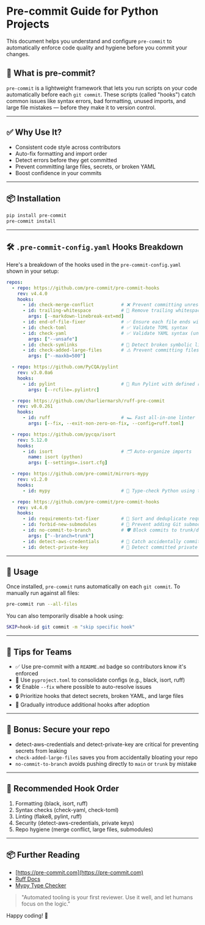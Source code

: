 # Pre-commit Guide for Python Projects

This document helps you understand and configure `pre-commit` to automatically enforce code quality and hygiene before you commit your changes.

## 🚀 What is pre-commit?

`pre-commit` is a lightweight framework that lets you run scripts on your code automatically before each `git commit`. These scripts (called "hooks") catch common issues like syntax errors, bad formatting, unused imports, and large file mistakes — before they make it to version control.

---

## ✅ Why Use It?

- Consistent code style across contributors
- Auto-fix formatting and import order
- Detect errors before they get committed
- Prevent committing large files, secrets, or broken YAML
- Boost confidence in your commits

---

## 📦 Installation

```bash
pip install pre-commit
pre-commit install
```

---

## 🛠️ `.pre-commit-config.yaml` Hooks Breakdown

Here's a breakdown of the hooks used in the `pre-commit-config.yaml` shown in your setup:

```yaml
repos:
  - repo: https://github.com/pre-commit/pre-commit-hooks
    rev: v4.4.0
    hooks:
      - id: check-merge-conflict          # ❌ Prevent committing unresolved merge conflicts
      - id: trailing-whitespace           # 🧹 Remove trailing whitespace in all files
        args: [--markdown-linebreak-ext=md]
      - id: end-of-file-fixer             # ✅ Ensure each file ends with a newline
      - id: check-toml                    # ✅ Validate TOML syntax
      - id: check-yaml                    # ✅ Validate YAML syntax (unsafe: structure-only)
        args: ["--unsafe"]
      - id: check-symlinks                # 🚫 Detect broken symbolic links
      - id: check-added-large-files       # ⚠️ Prevent committing files over 500kb
        args: ["--maxkb=500"]

  - repo: https://github.com/PyCQA/pylint
    rev: v3.0.0a6
    hooks:
      - id: pylint                        # 📏 Run Pylint with defined rules
        args: [--rcfile=.pylintrc]

  - repo: https://github.com/charliermarsh/ruff-pre-commit
    rev: v0.0.261
    hooks:
      - id: ruff                          # 🏎️ Fast all-in-one linter (replaces flake8, isort)
        args: [--fix, --exit-non-zero-on-fix, --config=ruff.toml]

  - repo: https://github.com/pycqa/isort
    rev: 5.12.0
    hooks:
      - id: isort                         # 🗂️ Auto-organize imports
        name: isort (python)
        args: [--settings=.isort.cfg]

  - repo: https://github.com/pre-commit/mirrors-mypy
    rev: v1.2.0
    hooks:
      - id: mypy                          # 🧠 Type-check Python using type hints

  - repo: https://github.com/pre-commit/pre-commit-hooks
    rev: v4.4.0
    hooks:
      - id: requirements-txt-fixer        # 🧾 Sort and deduplicate requirements.txt
      - id: forbid-new-submodules         # 🚫 Prevent adding Git submodules
      - id: no-commit-to-branch           # 🛡️ Block commits to trunk/default branch
        args: ["--branch=trunk"]
      - id: detect-aws-credentials        # 🔐 Catch accidentally committed AWS credentials
      - id: detect-private-key            # 🔐 Detect committed private SSH keys
```

---

## 🔁 Usage

Once installed, `pre-commit` runs automatically on each `git commit`. To manually run against all files:

```bash
pre-commit run --all-files
```

You can also temporarily disable a hook using:
```bash
SKIP=hook-id git commit -m "skip specific hook"
```

---

## 📂 Tips for Teams

- ✅ Use pre-commit with a `README.md` badge so contributors know it's enforced
- 🐍 Use `pyproject.toml` to consolidate configs (e.g., black, isort, ruff)
- 🛠️ Enable `--fix` where possible to auto-resolve issues
- 🔒 Prioritize hooks that detect secrets, broken YAML, and large files
- 🔁 Gradually introduce additional hooks after adoption

---

## 🔐 Bonus: Secure your repo

- detect-aws-credentials and detect-private-key are critical for preventing secrets from leaking
- `check-added-large-files` saves you from accidentally bloating your repo
- `no-commit-to-branch` avoids pushing directly to `main` or `trunk` by mistake

---

## 💬 Recommended Hook Order

1. Formatting (black, isort, ruff)
2. Syntax checks (check-yaml, check-toml)
3. Linting (flake8, pylint, ruff)
4. Security (detect-aws-credentials, private keys)
5. Repo hygiene (merge conflict, large files, submodules)

---

## 📦 Further Reading
- [https://pre-commit.com](https://pre-commit.com)
- [Ruff Docs](https://docs.astral.sh/ruff/)
- [Mypy Type Checker](https://mypy.readthedocs.io/)

> "Automated tooling is your first reviewer. Use it well, and let humans focus on the logic."

Happy coding! 🎯

